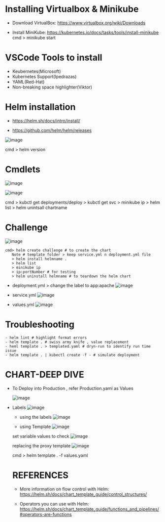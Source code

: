 # Installing Virtualbox & Minikube  
  - Download VirtualBox: https://www.virtualbox.org/wiki/Downloads

  - Install MiniKube: https://kubernetes.io/docs/tasks/tools/install-minikube
    cmd > minikube start
        
# VSCode Tools to install
  - Keubernetes(Microsoft)
  - Kubernetes Support(Ipedrazas)
  - YAML(Red-Hat)
  - Non-breaking space highlighter(Viktor)

# Helm installation
- https://helm.sh/docs/intro/install/

- https://github.com/helm/helm/releases

![image](https://user-images.githubusercontent.com/75510135/124866420-05512280-dfda-11eb-98b3-7d2398a07801.png)

 cmd > helm version

# Cmdlets
![image](https://user-images.githubusercontent.com/75510135/124867475-ccb24880-dfdb-11eb-8400-9afcba983100.png)

![image](https://user-images.githubusercontent.com/75510135/124867541-ea7fad80-dfdb-11eb-8936-23dd29e92674.png)

cmd > kubctl get deployments/deploy
    > kubctl get svc
    > minikube ip
    > helm list
    > helm unintsall chartname
    
# Challenge
![image](https://user-images.githubusercontent.com/75510135/124867916-9d500b80-dfdc-11eb-91eb-85e85387dda9.png)
```
cmd> helm create challenge # to create the chart
   Note # template folder > keep service.yml n deployment.yml file
   > helm install helmname .
   > helm list
   > minikube ip
   > ip:portNumber # for testing
   > helm uninstall helmname # to teardown the helm chart
 ```
   - deployment.yml > change the label to app:apache
    ![image](https://user-images.githubusercontent.com/75510135/124870652-afcc4400-dfe0-11eb-85e8-3668b6d156d0.png)

   - service.yml
   ![image](https://user-images.githubusercontent.com/75510135/124871029-28cb9b80-dfe1-11eb-9007-119495977656.png)

   - values.yml
   ![image](https://user-images.githubusercontent.com/75510135/124871362-9677c780-dfe1-11eb-9bdf-cba31810bc83.png)
    
# Troubleshooting
    - helm lint # highlight format errors
    - helm template . # swiss army knife , value replacement
    - heml template . > templated.yaml # dryn-run to identify run time issue
    - helm template . | kubectl create -f - # simulate deployment
    
   
# CHART-DEEP DIVE
 - To Deploy into Production , refer Production.yaml as Values
    
    ![image](https://user-images.githubusercontent.com/75510135/124876249-6af7db80-dfe7-11eb-910f-6eb8a988da49.png)
    
 - Labels
   ![image](https://user-images.githubusercontent.com/75510135/124879056-71d41d80-dfea-11eb-8bf0-8a4f080ceaa9.png)

    - using the labels
      ![image](https://user-images.githubusercontent.com/75510135/124878936-4a7d5080-dfea-11eb-82dd-7037344e9485.png)
 
    - using Template
    ![image](https://user-images.githubusercontent.com/75510135/124880948-71d51d00-dfec-11eb-9f50-c38653906081.png)
    
    set variable values to check
    ![image](https://user-images.githubusercontent.com/75510135/124881490-0475bc00-dfed-11eb-94b5-95febb60e23a.png)

    replacing the proxy template 
    ![image](https://user-images.githubusercontent.com/75510135/124881850-6df5ca80-dfed-11eb-8799-80b5d9c4cc67.png)

    cmd > helm template . -f values.yaml
    
   # REFERENCES
    - More information on flow control with Helm: https://helm.sh/docs/chart_template_guide/control_structures/

    - Operators you can use with Helm: https://helm.sh/docs/chart_template_guide/functions_and_pipelines/#operators-are-functions

